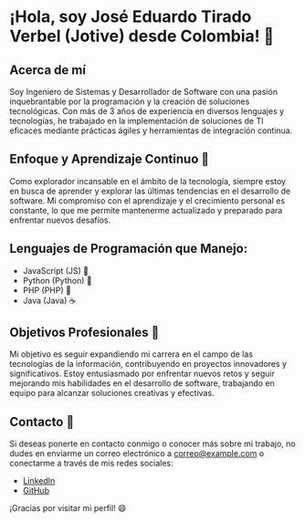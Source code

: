# ¡Hola, soy José Eduardo Tirado Verbel (Jotive) desde Colombia! 👋

## Acerca de mí

Soy Ingeniero de Sistemas y Desarrollador de Software con una pasión inquebrantable por la programación y la creación de soluciones tecnológicas. Con más de 3 años de experiencia en diversos lenguajes y tecnologías, he trabajado en la implementación de soluciones de TI eficaces mediante prácticas ágiles y herramientas de integración continua.

## Enfoque y Aprendizaje Continuo 🚀

Como explorador incansable en el ámbito de la tecnología, siempre estoy en busca de aprender y explorar las últimas tendencias en el desarrollo de software. Mi compromiso con el aprendizaje y el crecimiento personal es constante, lo que me permite mantenerme actualizado y preparado para enfrentar nuevos desafíos.

## Lenguajes de Programación que Manejo:

- JavaScript (JS) :rocket:
- Python (Python) :snake:
- PHP (PHP) :elephant:
- Java (Java) :coffee:

## Objetivos Profesionales 🎯

Mi objetivo es seguir expandiendo mi carrera en el campo de las tecnologías de la información, contribuyendo en proyectos innovadores y significativos. Estoy entusiasmado por enfrentar nuevos retos y seguir mejorando mis habilidades en el desarrollo de software, trabajando en equipo para alcanzar soluciones creativas y efectivas.

## Contacto 📧

Si deseas ponerte en contacto conmigo o conocer más sobre mi trabajo, no dudes en enviarme un correo electrónico a [correo@example.com](mailto:correo@example.com) o conectarme a través de mis redes sociales:

- [LinkedIn](https://www.linkedin.com/in/jotive/)
- [GitHub](https://github.com/jotive)

¡Gracias por visitar mi perfil! 😄
